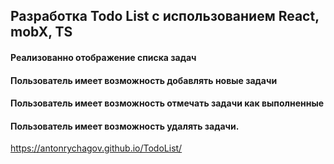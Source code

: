 <h2>Разработка Todo List с использованием React, mobX, TS</h2>

<h4>Реализованно отображение списка задач</h4>
<h4>Пользователь имеет возможность добавлять новые задачи</h4>
<h4>Пользователь имеет возможность отмечать задачи как выполненные</h4>
<h4>Пользователь имеет возможность удалять задачи.</h4>

<a>https://antonrychagov.github.io/TodoList/</a>
